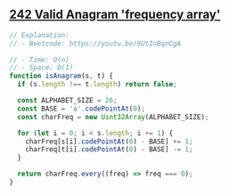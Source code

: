 ## [242 Valid Anagram 'frequency array'](https://leetcode.com/problems/valid-anagram/)

<!-- notecardId: 1758827417772 -->

```js
// Explanation:
// - Neetcode: https://youtu.be/9UtInBqnCgA

// - Time: O(n)
// - Space: O(1)
function isAnagram(s, t) {
  if (s.length !== t.length) return false;

  const ALPHABET_SIZE = 26;
  const BASE = 'a'.codePointAt(0);
  const charFreq = new Uint32Array(ALPHABET_SIZE);

  for (let i = 0; i < s.length; i += 1) {
    charFreq[s[i].codePointAt(0) - BASE] += 1;
    charFreq[t[i].codePointAt(0) - BASE] -= 1;
  }

  return charFreq.every((freq) => freq === 0);
}
```
